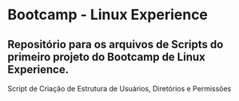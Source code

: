 # Bootcamp - Linux Experience

## Repositório para os arquivos de Scripts do primeiro projeto do Bootcamp de Linux Experience.

Script de Criação de Estrutura de Usuários, Diretórios e Permissões

